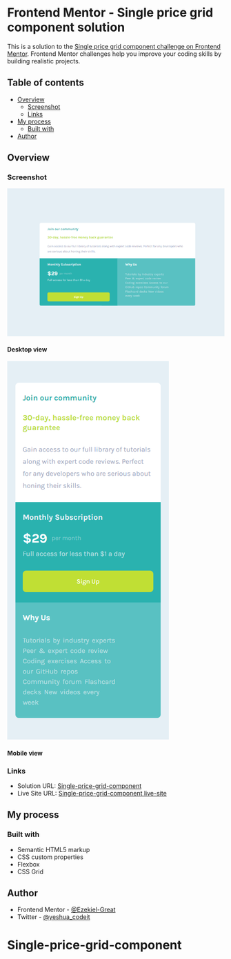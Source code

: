# Frontend Mentor - Single price grid component solution

This is a solution to the [Single price grid component challenge on Frontend Mentor](https://www.frontendmentor.io/challenges/single-price-grid-component-5ce41129d0ff452fec5abbbc). Frontend Mentor challenges help you improve your coding skills by building realistic projects. 

## Table of contents

- [Overview](#overview)
  - [Screenshot](#screenshot)
  - [Links](#links)
- [My process](#my-process)
  - [Built with](#built-with)
- [Author](#author)

## Overview



### Screenshot
![Alt text](<images/Single-price-grid-component -desktop-view.png>)
#### Desktop view
![Alt text](<images/Single-Price-Grid-Component -mobile-view.png>)
#### Mobile view

### Links
- Solution URL: [Single-price-grid-component](https://github.com/Ezekiel-Great/Single-price-grid-component)
- Live Site URL: [Single-price-grid-component live-site](https://your-live-site-url.com)
## My process

### Built with

- Semantic HTML5 markup
- CSS custom properties
- Flexbox
- CSS Grid

## Author

- Frontend Mentor - [@Ezekiel-Great](https://www.frontendmentor.io/profile/Ezekiel-Great)
- Twitter - [@yeshua_codeit](https://www.twitter.com/yeshua_codeit )


# Single-price-grid-component
